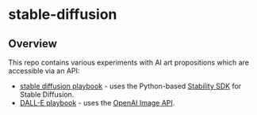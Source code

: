 # stable-diffusion

## Overview
This repo contains various experiments with AI art propositions which are accessible via an API:
* [stable diffusion playbook](stablediffusion_playbook.ipynb) - uses the Python-based [Stability SDK](https://github.com/Stability-AI/stability-sdk) for Stable Diffusion. 
* [DALL-E playbook](dall-e_playbook.ipynb) - uses the [OpenAI Image API](https://beta.openai.com/docs/guides/images/usage). 
